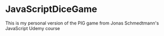 # JavaScriptDiceGame

This is my personal version of the PIG game from Jonas Schmedtmann's JavaScript Udemy course
